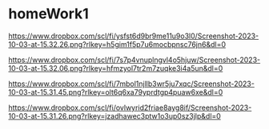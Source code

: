 # homeWork1


https://www.dropbox.com/scl/fi/ysfst6d9br9me11u9o3l0/Screenshot-2023-10-03-at-15.32.26.png?rlkey=h5gim1f5p7u6mocbpnsc76jn6&dl=0

https://www.dropbox.com/scl/fi/7s7p4vnuplngvl4o5hjuw/Screenshot-2023-10-03-at-15.32.06.png?rlkey=hfmzyol7tr2m7zuqke3i4a5un&dl=0

https://www.dropbox.com/scl/fi/7mbol1njllb3wr5ju7xqc/Screenshot-2023-10-03-at-15.31.45.png?rlkey=olt6q6xa79yprdtgp4puaw6xe&dl=0

https://www.dropbox.com/scl/fi/ovlwyrid2friae8ayg8if/Screenshot-2023-10-03-at-15.31.26.png?rlkey=jzadhawec3ptw1o3up0sz3jlp&dl=0

